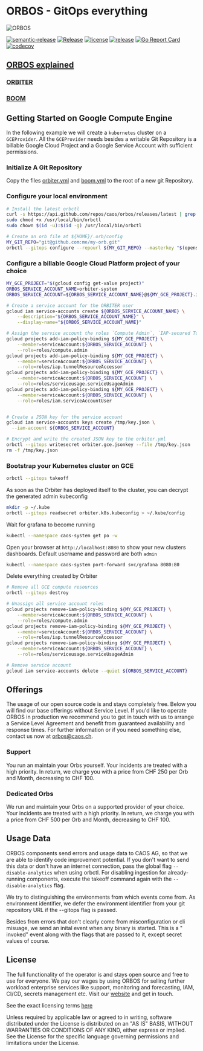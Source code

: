 # ORBOS - GitOps everything

![ORBOS](./docs/img/orbos-logo-oneline-lightdesign@2x.png)

[![semantic-release](https://img.shields.io/badge/%20%20%F0%9F%93%A6%F0%9F%9A%80-semantic--release-e10079.svg)](https://github.com/semantic-release/semantic-release)
[![Release](https://github.com/caos/orbos/workflows/Release/badge.svg)](https://github.com/caos/orbos/actions)
[![license](https://badgen.net/github/license/caos/orbos/)](https://github.com/caos/orbos/blob/master/LICENSE)
[![release](https://badgen.net/github/release/caos/orbos/stable)](https://github.com/caos/orbos/releases)
[![Go Report Card](https://goreportcard.com/badge/github.com/caos/orbos)](https://goreportcard.com/report/github.com/caos/orbos)
[![codecov](https://codecov.io/gh/caos/orbos/branch/master/graph/badge.svg)](https://codecov.io/gh/caos/orbos)

## [ORBOS explained](docs/explained.md)

### [ORBITER](docs/orbiter/orbiter.md)

### [BOOM](docs/boom/boom.md)

## Getting Started on Google Compute Engine

In the following example we will create a `kubernetes` cluster on a `GCEProvider`. All the `GCEProvider` needs besides a writable Git Repository is a billable Google Cloud Project and a Google Service Account with sufficient permissions.

### Initialize A Git Repository

Copy the files [orbiter.yml](examples/orbiter/gce/orbiter.yml) and [boom.yml](examples/boom/boom.yml) to the root of a new git Repository.

### Configure your local environment

```bash
# Install the latest orbctl
curl -s https://api.github.com/repos/caos/orbos/releases/latest | grep "browser_download_url.*orbctl-$(uname)-$(uname -m)" | cut -d '"' -f 4 | sudo wget -i - -O /usr/local/bin/orbctl
sudo chmod +x /usr/local/bin/orbctl
sudo chown $(id -u):$(id -g) /usr/local/bin/orbctl

# Create an orb file at ${HOME}/.orb/config
MY_GIT_REPO="git@github.com:me/my-orb.git"
orbctl --gitops configure --repourl ${MY_GIT_REPO} --masterkey "$(openssl rand -base64 21)"
```

### Configure a billable Google Cloud Platform project of your choice

```bash
MY_GCE_PROJECT="$(gcloud config get-value project)"
ORBOS_SERVICE_ACCOUNT_NAME=orbiter-system
ORBOS_SERVICE_ACCOUNT=${ORBOS_SERVICE_ACCOUNT_NAME}@${MY_GCE_PROJECT}.iam.gserviceaccount.com

# Create a service account for the ORBITER user
gcloud iam service-accounts create ${ORBOS_SERVICE_ACCOUNT_NAME} \
    --description="${ORBOS_SERVICE_ACCOUNT_NAME}" \
    --display-name="${ORBOS_SERVICE_ACCOUNT_NAME}"

# Assign the service account the roles `Compute Admin`, `IAP-secured Tunnel User` and `Service Usage Admin`
gcloud projects add-iam-policy-binding ${MY_GCE_PROJECT} \
    --member=serviceAccount:${ORBOS_SERVICE_ACCOUNT} \
    --role=roles/compute.admin
gcloud projects add-iam-policy-binding ${MY_GCE_PROJECT} \
    --member=serviceAccount:${ORBOS_SERVICE_ACCOUNT} \
    --role=roles/iap.tunnelResourceAccessor
gcloud projects add-iam-policy-binding ${MY_GCE_PROJECT} \
    --member=serviceAccount:${ORBOS_SERVICE_ACCOUNT} \
    --role=roles/serviceusage.serviceUsageAdmin
gcloud projects add-iam-policy-binding ${MY_GCE_PROJECT} \
    --member=serviceAccount:${ORBOS_SERVICE_ACCOUNT} \
    --role=roles/iam.serviceAccountUser


# Create a JSON key for the service account
gcloud iam service-accounts keys create /tmp/key.json \
  --iam-account ${ORBOS_SERVICE_ACCOUNT}

# Encrypt and write the created JSON key to the orbiter.yml
orbctl --gitops writesecret orbiter.gce.jsonkey --file /tmp/key.json
rm -f /tmp/key.json
```

### Bootstrap your Kubernetes cluster on GCE

```bash
orbctl --gitops takeoff
```

As soon as the Orbiter has deployed itself to the cluster, you can decrypt the generated admin kubeconfig

```bash
mkdir -p ~/.kube
orbctl --gitops readsecret orbiter.k8s.kubeconfig > ~/.kube/config
```

Wait for grafana to become running

```bash
kubectl --namespace caos-system get po -w
```

Open your browser at `http://localhost:8080` to show your new clusters dashboards. Default username and password are both `admin`

```bash
kubectl --namespace caos-system port-forward svc/grafana 8080:80
```

Delete everything created by Orbiter

```bash
# Remove all GCE compute resources
orbctl --gitops destroy

# Unassign all service account roles
gcloud projects remove-iam-policy-binding ${MY_GCE_PROJECT} \
    --member=serviceAccount:${ORBOS_SERVICE_ACCOUNT} \
    --role=roles/compute.admin
gcloud projects remove-iam-policy-binding ${MY_GCE_PROJECT} \
    --member=serviceAccount:${ORBOS_SERVICE_ACCOUNT} \
    --role=roles/iap.tunnelResourceAccessor
gcloud projects remove-iam-policy-binding ${MY_GCE_PROJECT} \
    --member=serviceAccount:${ORBOS_SERVICE_ACCOUNT} \
    --role=roles/serviceusage.serviceUsageAdmin

# Remove service account
gcloud iam service-accounts delete --quiet ${ORBOS_SERVICE_ACCOUNT}
```

## Offerings

The usage of our open source code is and stays completely free. Below you will find our base offerings without Service Level. If you'd like to operate ORBOS in production we recommend you to get in touch with us to arrange a Service Level Agreement and benefit from guaranteed availability and response times. For further information or if you need something else, contact us now at orbos@caos.ch.

### Support

You run an maintain your Orbs yourself. Your incidents are treated with a high priority. In return, we charge you with a price from CHF 250 per Orb and Month, decreasing to CHF 100.

### Dedicated Orbs

We run and maintain your Orbs on a supported provider of your choice. Your incidents are treated with a high priority. In return, we charge you with a price from CHF 500 per Orb and Month, decreasing to CHF 100.

## Usage Data

ORBOS components send errors and usage data to CAOS AG, so that we are able to identify code improvement potential. If you don't want to send this data or don't have an internet connection, pass the global flag `--disable-analytics` when using orbctl. For disabling ingestion for already-running components, execute the takeoff command again with the `--disable-analytics` flag.

We try to distinguishing the environments from which events come from. As environment identifier, we defer the environment identifier from your git repository URL if the --gitops flag is passed.

Besides from errors that don't clearly come from misconfiguration or cli misuage, we send an inital event when any binary is started. This is a "<component> invoked" event along with the flags that are passed to it, except secret values of course.
## License

The full functionality of the operator is and stays open source and free to use for everyone. We pay our wages by using ORBOS for selling further workload enterprise services like support, monitoring and forecasting, IAM, CI/CD, secrets management etc. Visit our [website](https://caos.ch) and get in touch.

See the exact licensing terms [here](./LICENSE)

Unless required by applicable law or agreed to in writing, software distributed under the License is distributed on an "AS IS" BASIS, WITHOUT WARRANTIES OR CONDITIONS OF ANY KIND, either express or implied. See the License for the specific language governing permissions and limitations under the License.
